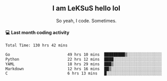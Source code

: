 <h2 align="center">I am LeKSuS hello lol</h2>
<p align="center">So yeah, I code. Sometimes.</p>

#### :computer: Last month coding activity
<!--START_SECTION:waka-->

```txt
Total Time: 130 hrs 42 mins

Go                         49 hrs 10 mins  █████████▒░░░░░░░░░░░░░░░   36.67 %
Python                     22 hrs 12 mins  ████░░░░░░░░░░░░░░░░░░░░░   16.56 %
YAML                       18 hrs 29 mins  ███▒░░░░░░░░░░░░░░░░░░░░░   13.78 %
Markdown                   12 hrs 16 mins  ██▒░░░░░░░░░░░░░░░░░░░░░░   09.16 %
C                          6 hrs 13 mins   █░░░░░░░░░░░░░░░░░░░░░░░░   04.64 %
```

<!--END_SECTION:waka-->
